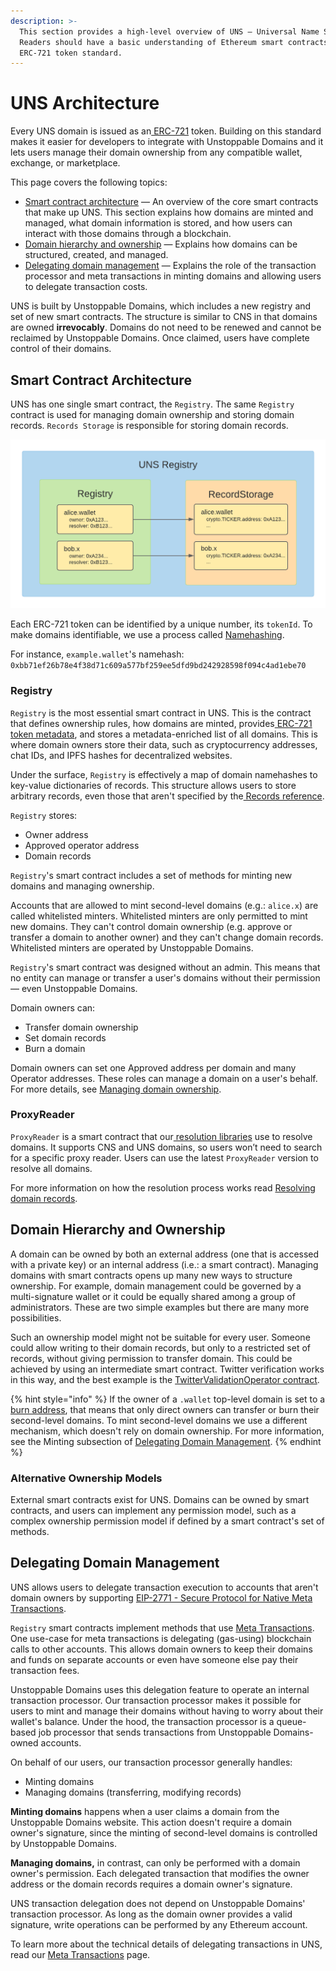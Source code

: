 ```yaml
---
description: >-
  This section provides a high-level overview of UNS — Universal Name Service.
  Readers should have a basic understanding of Ethereum smart contracts and the
  ERC-721 token standard.
---
```


# UNS Architecture

Every UNS domain is issued as an[ ERC-721](https://eips.ethereum.org/EIPS/eip-721) token. Building on this standard makes it easier for developers to integrate with Unstoppable Domains and it lets users manage their domain ownership from any compatible wallet, exchange, or marketplace.

This page covers the following topics:

* ​[Smart contract architecture](uns-architecture.md#smart-contract-architecture) — An overview of the core smart contracts that make up UNS. This section explains how domains are minted and managed, what domain information is stored, and how users can interact with those domains through a blockchain.
* ​[Domain hierarchy and ownership](uns-architecture.md#domain-hierarchy-and-ownership) — Explains how domains can be structured, created, and managed.
* ​[Delegating domain management](uns-architecture.md#delegating-domain-management) — Explains the role of the transaction processor and meta transactions in minting domains and allowing users to delegate transaction costs.

UNS is built by Unstoppable Domains, which includes a new registry and set of new smart contracts. The structure is similar to CNS in that domains are owned **irrevocably**. Domains do not need to be renewed and cannot be reclaimed by Unstoppable Domains. Once claimed, users have complete control of their domains.

## Smart Contract Architecture

UNS has one single smart contract, the `Registry`. The same `Registry` contract is used for managing domain ownership and storing domain records. `Records Storage` is responsible for storing domain records.

![Registry and RecordStorage interaction](../.gitbook/assets/uns-architecture.png)

Each ERC-721 token can be identified by a unique number, its `tokenId`. To make domains identifiable, we use a process called [Namehashing](namehashing.md).

 For instance, `example.wallet`'s namehash: `0xbb71ef26b78e4f38d71c609a577bf259ee5dfd9bd242928598f094c4ad1ebe70`

### Registry

`Registry` is the most essential smart contract in UNS. This is the contract that defines ownership rules, how domains are minted, provides[ ERC-721 token metadata](https://docs.openzeppelin.com/contracts/2.x/api/token/erc721#IERC721Metadata), and stores a metadata-enriched list of all domains. This is where domain owners store their data, such as cryptocurrency addresses, chat IDs, and IPFS hashes for decentralized websites.

Under the surface, `Registry` is effectively a map of domain namehashes to key-value dictionaries of records. This structure allows users to store arbitrary records, even those that aren't specified by the[ Records reference](https://docs.unstoppabledomains.com/domain-registry-essentials/records-reference).

`Registry` stores:

* Owner address
* Approved operator address
* Domain records

`Registry`'s smart contract includes a set of methods for minting new domains and managing ownership.

Accounts that are allowed to mint second-level domains \(e.g.: `alice.x`\) are called whitelisted minters. Whitelisted minters are only permitted to mint new domains. They can't control domain ownership \(e.g. approve or transfer a domain to another owner\) and they can't change domain records. Whitelisted minters are operated by Unstoppable Domains.

`Registry`'s smart contract was designed without an admin. This means that no entity can manage or transfer a user's domains without their permission — even Unstoppable Domains.

Domain owners can:

* Transfer domain ownership
* Set domain records
* Burn a domain

Domain owners can set one Approved address per domain and many Operator addresses. These roles can manage a domain on a user's behalf. For more details, see [Managing domain ownership](../allow-my-users-to-manage-existing-domains/managing-domain-ownership.md).

### ProxyReader

`ProxyReader` is a smart contract that our[ resolution libraries](https://github.com/unstoppabledomains?q=resolution) use to resolve domains. It supports CNS and UNS domains, so users won’t need to search for a specific proxy reader. Users can use the latest `ProxyReader` version to resolve all domains.

For more information on how the resolution process works read [Resolving domain records](resolving-domain-records.md).

## Domain Hierarchy and Ownership

A domain can be owned by both an external address \(one that is accessed with a private key\) or an internal address \(i.e.: a smart contract\). Managing domains with smart contracts opens up many new ways to structure ownership. For example, domain management could be governed by a multi-signature wallet or it could be equally shared among a group of administrators. These are two simple examples but there are many more possibilities.

Such an ownership model might not be suitable for every user. Someone could allow writing to their domain records, but only to a restricted set of records, without giving permission to transfer domain. This could be achieved by using an intermediate smart contract. Twitter verification works in this way, and the best example is the [TwitterValidationOperator contract](https://github.com/unstoppabledomains/uns/blob/main/contracts/operators/TwitterValidationOperator.sol).

{% hint style="info" %}
If the owner of a `.wallet` top-level domain is set to a[ burn address](https://etherscan.io/address/0x000000000000000000000000000000000000dEaD), that means that only direct owners can transfer or burn their second-level domains. To mint second-level domains we use a different mechanism, which doesn't rely on domain ownership. For more information, see the Minting  subsection of [Delegating Domain Management](uns-architecture.md#delegating-domain-management).
{% endhint %}

### Alternative Ownership Models

External smart contracts exist for UNS. Domains can be owned by smart contracts, and users can implement any permission model, such as a complex ownership permission model if defined by a smart contract's set of methods.

## Delegating Domain Management

UNS allows users to delegate transaction execution to accounts that aren't domain owners by supporting [EIP-2771 - Secure Protocol for Native Meta Transactions](https://eips.ethereum.org/EIPS/eip-2771).

`Registry` smart contracts implement methods that use [Meta Transactions](../allow-my-users-to-manage-existing-domains/meta-transactions.md). One use-case for meta transactions is delegating \(gas-using\) blockchain calls to other accounts. This allows domain owners to keep their domains and funds on separate accounts or even have someone else pay their transaction fees.

Unstoppable Domains uses this delegation feature to operate an internal transaction processor. Our transaction processor makes it possible for users to mint and manage their domains without having to worry about their wallet's balance. Under the hood, the transaction processor is a queue-based job processor that sends transactions from Unstoppable Domains-owned accounts.

On behalf of our users, our transaction processor generally handles:

* Minting domains
* Managing domains \(transferring, modifying records\)

**Minting domains** happens when a user claims a domain from the Unstoppable Domains website. This action doesn't require a domain owner's signature, since the minting of second-level domains is controlled by Unstoppable Domains.

**Managing domains,** in contrast, can only be performed with a domain owner's permission. Each delegated transaction that modifies the owner address or the domain records requires a domain owner's signature.

UNS transaction delegation does not depend on Unstoppable Domains' transaction processor. As long as the domain owner provides a valid signature, write operations can be performed by any Ethereum account.

To learn more about the technical details of delegating transactions in UNS, read our [Meta Transactions](../allow-my-users-to-manage-existing-domains/meta-transactions.md) page.  


  


